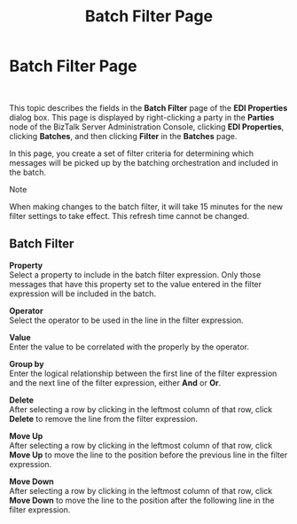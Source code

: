 ﻿---
title: Batch Filter Page
TOCTitle: Batch Filter Page
ms:assetid: 6739943b-b5e1-412d-b8c3-a18e0f9fb586
ms:mtpsurl: https://msdn.microsoft.com/library/Dd257229(v=BTS.80)
ms:contentKeyID: 51528613
ms.date: 08/30/2017
mtps_version: v=BTS.80
f1_keywords:
- bts10.admin.ediagreement.batchfilter
- bts10.edir2.EDI.party.batches.filter
---

# Batch Filter Page

 

This topic describes the fields in the **Batch Filter** page of the **EDI Properties** dialog box. This page is displayed by right-clicking a party in the **Parties** node of the BizTalk Server Administration Console, clicking **EDI Properties**, clicking **Batches**, and then clicking **Filter** in the **Batches** page.

In this page, you create a set of filter criteria for determining which messages will be picked up by the batching orchestration and included in the batch.


> [!NOTE]
> <P>When making changes to the batch filter, it will take 15 minutes for the new filter settings to take effect. This refresh time cannot be changed.</P>



## Batch Filter

**Property**  
Select a property to include in the batch filter expression. Only those messages that have this property set to the value entered in the filter expression will be included in the batch.

**Operator**  
Select the operator to be used in the line in the filter expression.

**Value**  
Enter the value to be correlated with the properly by the operator.

**Group by**  
Enter the logical relationship between the first line of the filter expression and the next line of the filter expression, either **And** or **Or**.

**Delete**  
After selecting a row by clicking in the leftmost column of that row, click **Delete** to remove the line from the filter expression.

**Move Up**  
After selecting a row by clicking in the leftmost column of that row, click **Move Up** to move the line to the position before the previous line in the filter expression.

**Move Down**  
After selecting a row by clicking in the leftmost column of that row, click **Move Down** to move the line to the position after the following line in the filter expression.

